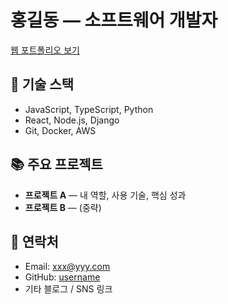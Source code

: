 # 홍길동 — 소프트웨어 개발자

[웹 포트폴리오 보기](file:///C:/Users/82102/Desktop/portfolio-site/%EC%83%88%20%ED%85%8D%EC%8A%A4%ED%8A%B8%20%EB%AC%B8%EC%84%9C.html)

## 🔧 기술 스택
- JavaScript, TypeScript, Python  
- React, Node.js, Django  
- Git, Docker, AWS  

## 📚 주요 프로젝트
- **프로젝트 A** — 내 역할, 사용 기술, 핵심 성과  
- **프로젝트 B** — (중략)  

## 📌 연락처
- Email: xxx@yyy.com  
- GitHub: [username](https://github.com/username)  
- 기타 블로그 / SNS 링크
